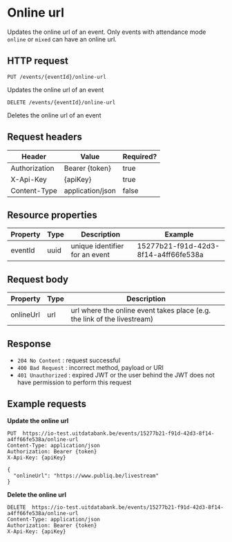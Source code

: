 ---
---

# Online url

Updates the online url of an event. Only events with attendance mode `online` or `mixed` can have an online url.

## HTTP request

```
PUT /events/{eventId}/online-url
```
Updates the online url of an event

```
DELETE /events/{eventId}/online-url
```
Deletes the online url of an event

## Request headers

| Header        | Value            | Required? |
| ------------- | ---------------- | --------- |
| Authorization | Bearer {token}   | true      |
| X-Api-Key     | {apiKey}         | true      |
| Content-Type  | application/json | false     |

## Resource properties

| Property	| Type | Description | Example |
|--|--|--|--|
| eventId	| uuid | unique identifier for an event | 15277b21-f91d-42d3-8f14-a4ff66fe538a |

## Request body

| Property	| Type | Description |
|--|--|--|
| onlineUrl | url | url where the online event takes place (e.g. the link of the livestream) |

## Response

* `204 No Content` : request successful
* `400 Bad Request` : incorrect method, payload or URI
* `401 Unauthorized` : expired JWT or the user behind the JWT does not have permission to perform this request

## Example requests

**Update the online url**


```
PUT  https://io-test.uitdatabank.be/events/15277b21-f91d-42d3-8f14-a4ff66fe538a/online-url
Content-Type: application/json
Authorization: Bearer {token}
X-Api-Key: {apiKey}

{
  "onlineUrl": "https://www.publiq.be/livestream"
}
```

**Delete the online url**

```
DELETE  https://io-test.uitdatabank.be/events/15277b21-f91d-42d3-8f14-a4ff66fe538a/online-url
Content-Type: application/json
Authorization: Bearer {token}
X-Api-Key: {apiKey}
```
